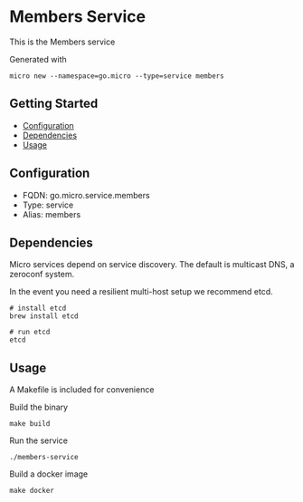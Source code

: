 # Members Service

This is the Members service

Generated with

```
micro new --namespace=go.micro --type=service members
```

## Getting Started

- [Configuration](#configuration)
- [Dependencies](#dependencies)
- [Usage](#usage)

## Configuration

- FQDN: go.micro.service.members
- Type: service
- Alias: members

## Dependencies

Micro services depend on service discovery. The default is multicast DNS, a zeroconf system.

In the event you need a resilient multi-host setup we recommend etcd.

```
# install etcd
brew install etcd

# run etcd
etcd
```

## Usage

A Makefile is included for convenience

Build the binary

```
make build
```

Run the service
```
./members-service
```

Build a docker image
```
make docker
```